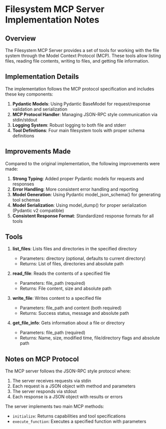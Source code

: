 # Filesystem MCP Server Implementation Notes

## Overview

The Filesystem MCP Server provides a set of tools for working with the file system through the Model Context Protocol (MCP). These tools allow listing files, reading file contents, writing to files, and getting file information.

## Implementation Details

The implementation follows the MCP protocol specification and includes these key components:

1. **Pydantic Models**: Using Pydantic BaseModel for request/response validation and serialization
2. **MCP Protocol Handler**: Managing JSON-RPC style communication via stdin/stdout
3. **Logging System**: Robust logging to both file and stderr
4. **Tool Definitions**: Four main filesystem tools with proper schema definitions

## Improvements Made

Compared to the original implementation, the following improvements were made:

1. **Strong Typing**: Added proper Pydantic models for requests and responses
2. **Error Handling**: More consistent error handling and reporting
3. **Model Generation**: Using Pydantic model_json_schema() for generating tool schemas
4. **Model Serialization**: Using model_dump() for proper serialization (Pydantic v2 compatible)
5. **Consistent Response Format**: Standardized response formats for all tools

## Tools

1. **list_files**: Lists files and directories in the specified directory
   - Parameters: directory (optional, defaults to current directory)
   - Returns: List of files, directories and absolute path

2. **read_file**: Reads the contents of a specified file
   - Parameters: file_path (required)
   - Returns: File content, size and absolute path

3. **write_file**: Writes content to a specified file
   - Parameters: file_path and content (both required)
   - Returns: Success status, message and absolute path

4. **get_file_info**: Gets information about a file or directory
   - Parameters: file_path (required)
   - Returns: Name, size, modified time, file/directory flags and absolute path

## Notes on MCP Protocol

The MCP server follows the JSON-RPC style protocol where:

1. The server receives requests via stdin
2. Each request is a JSON object with method and parameters
3. The server responds via stdout
4. Each response is a JSON object with results or errors

The server implements two main MCP methods:
- `initialize`: Returns capabilities and tool specifications
- `execute_function`: Executes a specified function with parameters
